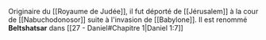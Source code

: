 Originaire du [[Royaume de Judée]], il fut déporté de [[Jérusalem]] à la cour de [[Nabuchodonosor]] suite à l'invasion de [[Babylone]].
Il est renommé **Beltshatsar** dans [[27 - Daniel#Chapitre 1|Daniel 1:7]]